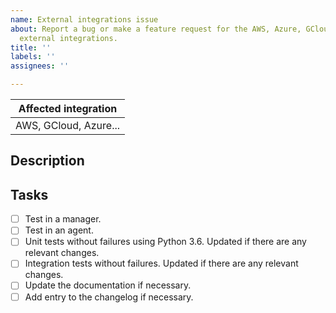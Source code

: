 ```yaml
---
name: External integrations issue
about: Report a bug or make a feature request for the AWS, Azure, GCloud or docker-listener
  external integrations.
title: ''
labels: ''
assignees: ''

---
```


| Affected integration |
|---|
| AWS, GCloud, Azure...|

<!--
Whenever possible, issues should be created for bug reporting and feature requests.
For questions related to the user experience, please refer to:
- Wazuh mailing list: https://groups.google.com/forum/#!forum/wazuh
- Join Wazuh on Slack: https://wazuh.com/community/join-us-on-slack

Please fill in the table above. Feel free to extend it at your convenience.
-->


## Description
<!--
In case of a feature request of a new service please provide example logs of that service copying them inside the <details> tag below.

In case of a bug report:
- Indicate the Wazuh version.
- Tell if it has failed on a manager, an agent, or both.
- Attach logs that illustrate the bug inside the <detail> tag below -you may want to set debug options `wazuh_modules.debug=2` and restart Wazuh (see https://documentation.wazuh.com/current/user-manual/reference/internal-options.html) to get verbose logs. This may help investigate the issue-.

<details><summary><SERVICE> logs</summary>

<p>

```
<COPY LOGS HERE>
```
</p>

</details>
-->

## Tasks
- [ ] Test in a manager.
- [ ] Test in an agent.
- [ ] Unit tests without failures using Python 3.6. Updated if there are any relevant changes.
- [ ] Integration tests without failures. Updated if there are any relevant changes.
- [ ] Update the documentation if necessary.
- [ ] Add entry to the changelog if necessary.
